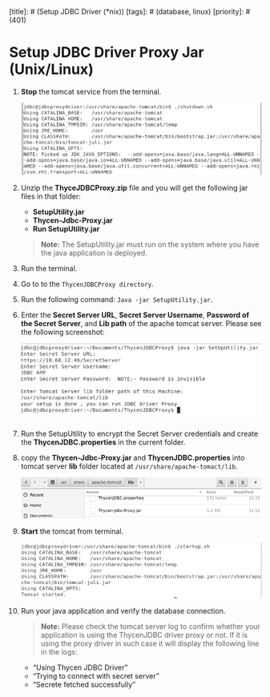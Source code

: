 [title]: # (Setup JDBC Driver (*nix))
[tags]: # (database, linux)
[priority]: # (401)
# Setup JDBC Driver Proxy Jar (Unix/Linux)

1. __Stop__ the tomcat service from the terminal.  

   ![tomcat](../images/9d31d6b1d94655a1b7458e8c334003b1.png)
1. Unzip the __ThyceJDBCProxy.zip__ file and you will get the following jar files in that folder:

   * __SetupUtility.jar__
   * __Thycen-Jdbc-Proxy.jar__
   * __Run SetupUtility.jar__

   >**Note:** The SetupUtility.jar must run on the system where you have the java application is deployed.

1. Run the terminal.
1. Go to to the `ThycenJDBCProxy directory`.
1. Run the following command: `Java -jar SetupUtility.jar`.
1. Enter the __Secret Server URL__, __Secret Server Username__, __Password of the Secret Server__, and __Lib path__ of the apache tomcat server. Please see the following screenshot:  

   ![ThycenJDBCProxy](../images/3f35d7b656e6fb5f186377f682d9a96a.png)
1. Run the SetupUtility to encrypt the Secret Server credentials and create the __ThycenJDBC.properties__ in the current folder.
1. copy the __Thycen-Jdbc-Proxy.jar__ and __ThycenJDBC.properties__ into tomcat server __lib__ folder located at `/usr/share/apache-tomact/lib`.  

   ![SetupUtility](../images/65e446560190596e5bf8360336dc586a.png)
1. __Start__ the tomcat from terminal.  

   ![tomcat](../images/e00a2b0dd933006cb55b26e3e2a88ed2.png)
1. Run your java application and verify the database connection.

   >**Note:** Please check the tomcat server log to confirm whether your application is
using the ThycenJDBC driver proxy or not. If it is using the proxy driver in such
case it will display the following line in the logs:

   * “Using Thycen JDBC Driver”
   * “Trying to connect with secret server”
   * “Secrete fetched successfully”
